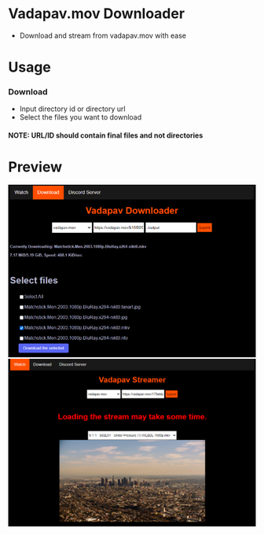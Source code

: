 # Vadapav.mov Downloader
- Download and stream from vadapav.mov with ease
# Usage
### Download
- Input directory id or directory url
- Select the files you want to download
#### NOTE: URL/ID should contain final files and not directories
# Preview 
<img src="./img/download.png">
<img src="./img/stream.png">

